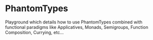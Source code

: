# PhantomTypes
Playground which details how to use PhantomTypes combined with functional paradigms like Applicatives, Monads, Semigroups, Function Composition, Currying, etc...
